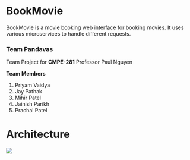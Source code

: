 # BookMovie

BookMovie is a movie booking web interface for booking movies. 
It uses various microservices to handle different requests.

### Team Pandavas
Team Project for **CMPE-281**
Professor Paul Nguyen

**Team Members**
1. Priyam Vaidya
2. Jay Pathak
3. Mihir Patel
4. Jainish Parikh
5. Prachal Patel

# Architecture

<img src="https://github.com/nguyensjsu/fa19-281-pandavas/blob/master/Images/Architecture.jpg">